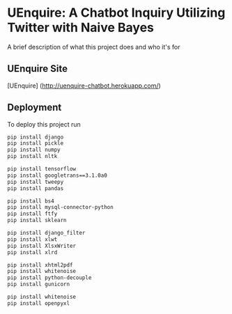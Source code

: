 # UEnquire: A Chatbot Inquiry Utilizing Twitter with Naive Bayes
A brief description of what this project does and who it's for

## UEnquire Site
[UEnquire] (http://uenquire-chatbot.herokuapp.com/)

## Deployment

To deploy this project run

```bash
pip install django
pip install pickle
pip install numpy
pip install nltk

pip install tensorflow
pip install googletrans==3.1.0a0
pip install tweepy
pip install pandas

pip install bs4
pip install mysql-connector-python
pip install ftfy
pip install sklearn

pip install django_filter
pip install xlwt
pip install XlsxWriter
pip install xlrd

pip install xhtml2pdf
pip install whitenoise
pip install python-decouple
pip install gunicorn

pip install whitenoise
pip install openpyxl
```



